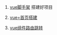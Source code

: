 1. [vue脚手架](/Volumes/mac资料/Respository/MD-Book/Vue/使用小技巧/vue脚手架.md) 搭建好项目
2. [vue=首页搭建](/Volumes/mac资料/Respository/MD-Book/Vue/使用小技巧/vue首页搭建.md)

3. [vue组件路由跳转](/Volumes/mac资料/Respository/MD-Book/Vue/使用小技巧/vue组件路由跳转.md)









